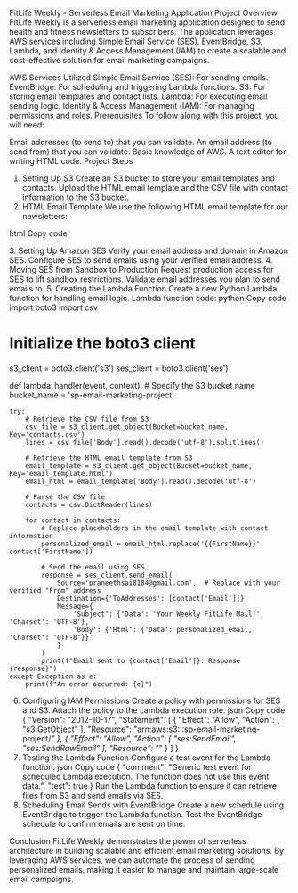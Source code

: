 FitLife Weekly - Serverless Email Marketing Application
Project Overview
FitLife Weekly is a serverless email marketing application designed to send health and fitness newsletters to subscribers. The application leverages AWS services including Simple Email Service (SES), EventBridge, S3, Lambda, and Identity & Access Management (IAM) to create a scalable and cost-effective solution for email marketing campaigns.

AWS Services Utilized
Simple Email Service (SES): For sending emails.
EventBridge: For scheduling and triggering Lambda functions.
S3: For storing email templates and contact lists.
Lambda: For executing email sending logic.
Identity & Access Management (IAM): For managing permissions and roles.
Prerequisites
To follow along with this project, you will need:

Email addresses (to send to) that you can validate.
An email address (to send from) that you can validate.
Basic knowledge of AWS.
A text editor for writing HTML code.
Project Steps
1. Setting Up S3
Create an S3 bucket to store your email templates and contacts.
Upload the HTML email template and the CSV file with contact information to the S3 bucket.
2. HTML Email Template
We use the following HTML email template for our newsletters:

html
Copy code
<!DOCTYPE html>
<html lang="en">
<head>
<meta charset="UTF-8">
<meta name="viewport" content="width=device-width, initial-scale=1.0">
<title>FitLife Weekly - Health and Nutrition for Fitness Enthusiasts</title>
<style>
  /* Add your styles here */
</style>
</head>
<body>
<div class="container">
  <!-- Your content here -->
</div>
</body>
</html>
3. Setting Up Amazon SES
Verify your email address and domain in Amazon SES.
Configure SES to send emails using your verified email address.
4. Moving SES from Sandbox to Production
Request production access for SES to lift sandbox restrictions.
Validate email addresses you plan to send emails to.
5. Creating the Lambda Function
Create a new Python Lambda function for handling email logic.
Lambda function code:
python
Copy code
import boto3
import csv

# Initialize the boto3 client
s3_client = boto3.client('s3')
ses_client = boto3.client('ses')

def lambda_handler(event, context):
    # Specify the S3 bucket name
    bucket_name = 'sp-email-marketing-project'

    try:
        # Retrieve the CSV file from S3
        csv_file = s3_client.get_object(Bucket=bucket_name, Key='contacts.csv')
        lines = csv_file['Body'].read().decode('utf-8').splitlines()
        
        # Retrieve the HTML email template from S3
        email_template = s3_client.get_object(Bucket=bucket_name, Key='email_template.html')
        email_html = email_template['Body'].read().decode('utf-8')
        
        # Parse the CSV file
        contacts = csv.DictReader(lines)
        
        for contact in contacts:
            # Replace placeholders in the email template with contact information
            personalized_email = email_html.replace('{{FirstName}}', contact['FirstName'])
            
            # Send the email using SES
            response = ses_client.send_email(
                Source='praneethsai8184@gmail.com',  # Replace with your verified "From" address
                Destination={'ToAddresses': [contact['Email']]},
                Message={
                    'Subject': {'Data': 'Your Weekly FitLife Mail!', 'Charset': 'UTF-8'},
                    'Body': {'Html': {'Data': personalized_email, 'Charset': 'UTF-8'}}
                }
            )
            print(f"Email sent to {contact['Email']}: Response {response}")
    except Exception as e:
        print(f"An error occurred: {e}")
6. Configuring IAM Permissions
Create a policy with permissions for SES and S3.
Attach the policy to the Lambda execution role.
json
Copy code
{
    "Version": "2012-10-17",
    "Statement": [
        {
            "Effect": "Allow",
            "Action": [
                "s3:GetObject"
            ],
            "Resource": "arn:aws:s3:::sp-email-marketing-project/*"
        },
        {
            "Effect": "Allow",
            "Action": [
                "ses:SendEmail",
                "ses:SendRawEmail"
            ],
            "Resource": "*"
        }
    ]
}
7. Testing the Lambda Function
Configure a test event for the Lambda function.
json
Copy code
{
  "comment": "Generic test event for scheduled Lambda execution. The function does not use this event data.",
  "test": true
}
Run the Lambda function to ensure it can retrieve files from S3 and send emails via SES.
8. Scheduling Email Sends with EventBridge
Create a new schedule using EventBridge to trigger the Lambda function.
Test the EventBridge schedule to confirm emails are sent on time.

Conclusion
FitLife Weekly demonstrates the power of serverless architecture in building scalable and efficient email marketing solutions. By leveraging AWS services, we can automate the process of sending personalized emails, making it easier to manage and maintain large-scale email campaigns.

